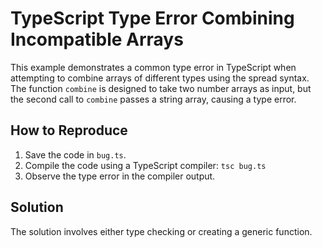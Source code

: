 # TypeScript Type Error Combining Incompatible Arrays

This example demonstrates a common type error in TypeScript when attempting to combine arrays of different types using the spread syntax.  The function `combine` is designed to take two number arrays as input, but the second call to `combine` passes a string array, causing a type error.

## How to Reproduce

1.  Save the code in `bug.ts`.
2.  Compile the code using a TypeScript compiler: `tsc bug.ts`
3.  Observe the type error in the compiler output.

## Solution

The solution involves either type checking or creating a generic function.